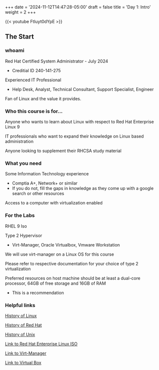 +++
date = '2024-11-12T14:47:28-05:00'
draft = false
title = 'Day 1: Intro'
weight = 2
+++

{{< youtube FtIuyt0dYpE >}}

## The Start

### whoami

Red Hat Certified System Administrator - July 2024
- Creditial ID 240-141-275

Experienced IT Professional

- Help Desk, Analyst, Technical Consultant, Support Specialist, Engineer

Fan of Linux and the value it provides.

### Who this course is for...
Anyone who wants to learn about Linux with respect to Red Hat Enterprise Linux 9

IT professionals who want to expand their knowledge on Linux based administration  

Anyone looking to supplement their RHCSA study material

### What you need

Some Information Technology experience
- Comptia A+, Network+ or similar
- If you do not, fill the gaps in knowledge as they come up with a google search or other resources

Access to a computer with virtualization enabled

### For the Labs

RHEL 9 Iso

Type 2 Hypervisor
- Virt-Manager, Oracle Virtualbox, Vmware Workstation

We will use virt-manager on a Linux OS for this course

Please refer to respective documentation for your choice of type 2 virtualization

Preferred resources on host machine should be at least a dual-core processor, 64GB of free storage and 16GB of RAM
- This is a recommendation
 
### Helpful links 

[History of Linux](https://www.youtube.com/watch?v=WVTWCPoUt8w)

[History of Red Hat](https://www.redhat.com/en/about/brand/standards/history)

[History of Unix](https://unix.org/what_is_unix/history_timeline.html)

[Link to Red Hat Enterprise Linux ISO](https://developers.redhat.com/products/rhel/download#customimages6544)

[Link to Virt-Manager](https://virt-manager.org/)

[Link to Virtual Box](https://www.virtualbox.org/)
